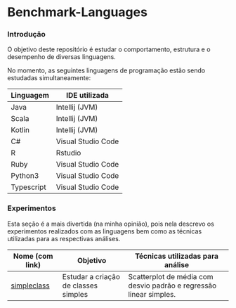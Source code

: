 # Benchmark-Languages

### Introdução

O objetivo deste repositório é estudar o comportamento, estrutura e o desempenho de diversas linguagens.

No momento, as seguintes linguagens de programação estão sendo estudadas simultaneamente:

| Linguagem | IDE utilizada |
|-----------|---------------|
| Java | Intellij (JVM) |
| Scala | Intellij (JVM) |
| Kotlin | Intellij (JVM) |
| C# | Visual Studio Code |
| R | Rstudio |
| Ruby | Visual Studio Code |
| Python3 | Visual Studio Code |
| Typescript | Visual Studio Code |

### Experimentos

Esta seção é a mais divertida (na minha opinião), pois nela descrevo os experimentos realizados com as linguagens bem como as técnicas utilizadas para as respectivas análises.

| Nome (com link) | Objetivo | Técnicas utilizadas para análise |
|-----------------|----------|----------------------------------|
| [simpleclass](https://github.com/PedroDrim/Benchmark-Languages/blob/simpleclass/Documents/simpleclass.md) | Estudar a criação de classes simples | Scatterplot de média com desvio padrão e regressão linear simples.|
